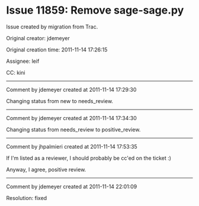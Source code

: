 # Issue 11859: Remove sage-sage.py

Issue created by migration from Trac.

Original creator: jdemeyer

Original creation time: 2011-11-14 17:26:15

Assignee: leif

CC:  kini




---

Comment by jdemeyer created at 2011-11-14 17:29:30

Changing status from new to needs_review.


---

Comment by jdemeyer created at 2011-11-14 17:34:30

Changing status from needs_review to positive_review.


---

Comment by jhpalmieri created at 2011-11-14 17:53:35

If I'm listed as a reviewer, I should probably be cc'ed on the ticket :)

Anyway, I agree, positive review.


---

Comment by jdemeyer created at 2011-11-14 22:01:09

Resolution: fixed
